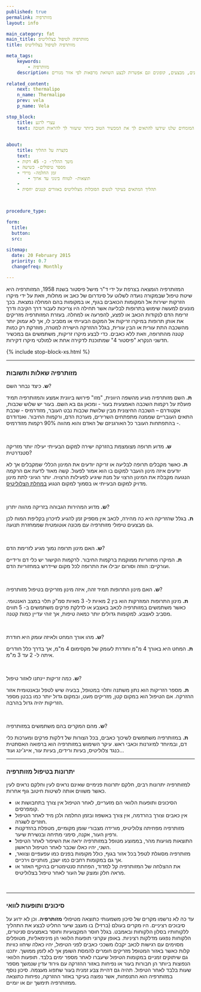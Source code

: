 ```yaml
---
published: true
permalink: מזותרפיה
layout: info

main_category: fat
main_title: מזותרפיה לטיפול בצלוליטיס
title: מזותרפיה לטיפול בצלוליטיס

meta_tags:
    keywords:
        - מזותרפיה
    description: מזותרפיה - כל מה שרציתם לדעת על טיפול מזותרפיה להעלמת צלוליטיס, מחירונים, מבצעים, קופונים וגם אפשרות לבצע השוואת מרפאות לפי אזור מגורים
    
related_content:
    next: thermalipo
    n_name: Thermalipo
    prev: vela
    p_name: Vela

stop_block: 
    title: עצרי לרגע
    text: מעוניינת לטפל בטקסטורת הגוף? סובלת ממרקם עור גבשושי ומבליטות באזורים שונים? העלמת צלוליט והצטברויות שומנים מתחת לעור הוא הליך שמבוצע ללא ניתוח וע״י מגוון מכשירים מתקדמים וחדשניים המבטיחים תוצאה מושלמת, התייעצי עם המומחים שלנו שידעו להתאים לך את המכשיר הטוב ביותר שיעזור לך להראות חטובה.
    
    
about:
    title: בקצרה על ההליך
    text: 
    - משך ההליך- כ- 45 דקות
    - מספר טיפולים- כשישה
    - זמן החלמה- מיידי
        - תוצאות- לטווח בינוני עד ארוך
    - 
    - תהליך המתאים בעיקר לנשים הסובלות מצלוליטיס באזורים קטנים יחסית

   

procedure_type: 

form:
  title: 
  button: 
  src:
  
sitemap: 
  date: 20 February 2015
  priority: 0.7
  changefreq: Monthly

---
```

המזותרפיה הומצאה בצרפת על ידי ד"ר מישל פיסטור בשנת 1958, המזותרפיה היא שיטת טיפול שבמקורה נועדה לשלוט על סינדרום של כאב או מחלות, וזאת על ידי מיקרו הזרקות ישירות אל המקומות הכואבים בגוף, או במקומות בהם המחלה נמצאת. בכך מונעים למעשה שימוש בתרופות לבליעה אשר תחילה היו צריכות לעבור דרך הקיבה ודרך זרימת הדם לנקודות הכאב או לפצע, להפרעה או למחלה. בעזרת המזותרפיה מזריקים את אותן תרופות במיקרו זריקות אל המקום הבעייתי או מסביב לו, אך לא עמוק יותר מהשכבה התת עורית או הבין עורית, בגלל ההזרקה הישירה למטרה, מוזרקת רק כמות קטנה מהתרופה, וזאת ללא כאבים. כדי לבצע מיקרו זריקות, משתמשים גם במכשיר חדשני הנקרא "פיסטור 4" שמתוכנת לדקירה אחת או למולטי מיקרו דקירות.

 {% include stop-block-xs.html %}  

- - - - - -
 
###  מזותרפיה שאלות ותשובות

**ש.** כיצד נבחר השם?

**ת.** השם מזותרפיה מגיע מהשפה היוונית, "מזו" פירושו ביוונית אמצע והמזותרפיה תמיד פועלת על רקמות  השכבה האמצעית בעור - ומכאן גם בא השם. בעור יש שלוש שכבות, אקטודרם – השכבה החיצונית מבין שלושת שכבות נבט העובר, מזודרמיס - שכבת התאים העובריים שממנה מתפתחים השרירים, מערכת הדם, ורקמות החיבור. ואנדודרם - בהתפתחות העובר כל האורגניזם של האדם והוא מהווה 90% רקמות מזודרמיס.

 

**ש.** מדוע תרופה מצומצמת בהזרקה ישירה למקום הבעייתי יעילה יותר מזריקה סטנדרטית?

**ת.** כאשר מקבלים תרופה לבליעה או זריקה יודעים את המינון הכללי שמקבלים אך לא יודעים איזה מינון הועבר למקום בו הוא אמור לפעול. קשה מאוד לדעת אם הרקמה הנגועה מקבלת את המינון הרצוי על מנת שיגיע לפעילות הרצויה. יותר הגיוני לתת מינון מדויק למקום הבעייתי או בסמוך למקום הנגוע [במחלת הצלוליטיס](/צלוליטיס).

 

**ש.** מדוע המהירות הגבוהה בזריקה מהווה יתרון?

**ת.** בגלל שהזריקה היא כה מהירה, לכאב אין מספיק זמן להגיע לזיכרון בקליפת המוח לכן גם מבצעים טיפולי מזותרפיה עם מכונה אוטומטית שממחזרת תנועה.

 

**ש.** האם מינון תרופה נמוך מגיע לזרימת הדם?

**ת.** המיקרו מחזוריות ממוקמת ברקמות החיבור. לרקמות הקישור יש כלי דם ורידיים ועורקיים: הווזה וסורום יובילו את התרופה לכל מקום שיידרש במחזוריות הדם.

 

**ש.** האם מינון התרופות תמיד זהה, איזה מינון מזריקים בטיפול מזותרפיה?

**ת.** מינון התרופות המוזרקות הוא בין 2 מאיות ל- 3 מאיות סמ"ק תלוי במצב האנטומי. כאשר משתמשים במזותרפיה לכאב באצבע או לדלקת פרקים משתמשים ב- 5 תווים מסביב לאצבע. למקומות גדולים יותר כמאה טיפות, אך זוהי עדיין כמות קטנה.

 

**ש.** מהו אורך המחט ולאיזה עומק היא חודרת?

**ת.** המחט היא באורך 4 מ"מ וחודרת לעומק של מקסימום 4 מ"מ, אך בדרך כלל חודרים איתה ל- 2 עד 3 מ"מ.

 

**ש.** כמה זריקות יינתנו לאזור טיפול?

**ת.** מספר הזריקות הוא נתון משתנה ותלוי במטופל, בבעיה שיש לטפל ובאנטומית אזור ההזרקה. אם הטיפול הוא במקום קטן, מזריקים מעט, ובמקום גדול יותר כמו בבטן מספר הזריקות יהיה גדול בהרבה.

 

**ש.** מהם המקרים בהם משתמשים במזותרפיה?

**ת.** במזותרפיה משתמשים לשיכוך כאבים, בכל הצורות של דלקות פרקים ומערכות כלי דם, ובמיוחד למיגרנות וכאבי ראש. עיקר השימוש במזותרפיה הוא ברפואה האסתטית כנגד צלוליטיס, בעיות ורידים, בעיות עור, אייג'ינג ועוד...
 
 

- - - - - -

###  יתרונות בטיפול מזותרפיה

למזותרפיה יתרונות רבים, חלקם יתרונות פנימיים שאינם נראים לעין וחלקם נראים לעין כאשר משווים אותה לשיטות חיטוב גוף אחרות.

- הסיכונים ותופעות הלוואי הם מזעריים, לאחר הטיפול אין צורך בתחבושות או קומפרסים.
- אין כאבים וצורך בהרדמה, אין צורך באשפוז ובזמן החלמה ולכן מיד לאחר הטיפול חוזרים לשגרה.
- מזותרפיה מפחיתה צלוליטיס, מורידה מצבורי שומן מקומיים, מטפלת בהזדקנות ורפיון העור, אקנה, סימני מתיחה ובנשירת שיער.
- התוצאות מגיעות מהר, בממוצע מטופל במזותרפיה יראה את השיפור לאחר הטיפול השני, יהיו כאלו שכבר לאחר הטיפול הראשון.
- מזותרפיה מסוגלת לטפל בכל אזור בגוף, כולל מקומות בפנים כמו עפעפיים וצוואר, אך גם במקומות רחבים כמו ישבן, מותניים וירכיים.
- את ההצלחה של המזותרפיה קל למדוד, הפחתת סנטימטרים בהיקף האזור או מראה חלק ומוצק של העור לאחר טיפול בצלוליטיס.

 

- - - - - -

###  סיכונים ותופעות לוואי

עד כה לא נרשמו מקרים של סיכון משמעותי כתוצאה מטיפולי **מזותרפיה**. וכן לא ידוע על סיבוכים רציניים. היו מקרים בעולם (ברזיל) בו מעצב שיער החליט לבצע את התהליך ללקוחותיו בסלון הלקוחות ובאמבט. בגלל חוסר המקצועיות וחוסר באמצעים סניטרים, הלקוחות נפגעו מדלקות רציניות. באופן עקרוני תופעות הלוואי הן מינימאליות, מטופלים מסוימים עם רגישות לכאב יקבלו משככי כאבים לפני הטיפול, יהיו כאלה שיחוו כוויות קלות כאשר באזור המטופל מזריקים חומרים להמסת השומן אך לא לזמן ממושך. יתכנו גם שיתוקים זמניים במקומות הטיפול שיעברו לאחר מספר ימים בלבד. תופעות הלוואי הנפוצות ביותר הן חבורות בעור או נפיחות באזור ההזרקה עם גירוד עדין שנמשך מספר שעות בלבד לאחר הטיפול. תהיה גם דהיית צבע זמנית בעור שתפוג מעצמה. סיכון נוסף במזותרפיה הוא התנפחות, אשר נפוצה בעיקר באזור ההזרקה, נפיחות כתוצאה ממזותרפיה תימשך יום או יומיים.